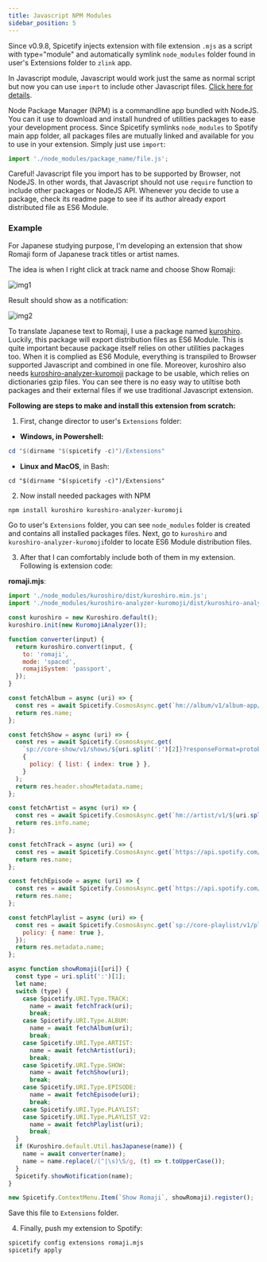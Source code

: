 ```yaml
---
title: Javascript NPM Modules
sidebar_position: 5
---
```


Since v0.9.8, Spicetify injects extension with file extension `.mjs` as a script with type="module" and automatically symlink `node_modules` folder found in user's Extensions folder to `zlink` app.

In Javascript module, Javascript would work just the same as normal script but now you can use `import` to include other Javascript files. [Click here for details](https://developer.mozilla.org/en-US/docs/Web/JavaScript/Guide/Modules).

Node Package Manager (NPM) is a commandline app bundled with NodeJS. You can it use to download and install hundred of utilities packages to ease your development process. Since Spicetify symlinks `node_modules` to Spotify main app folder, all packages files are mutually linked and available for you to use in your extension. Simply just use `import`:

```js
import './node_modules/package_name/file.js';
```

Careful! Javascript file you import has to be supported by Browser, not NodeJS. In other words, that Javascript should not use `require` function to include other packages or NodeJS API. Whenever you decide to use a package, check its readme page to see if its author already export distributed file as ES6 Module.

### Example

For Japanese studying purpose, I'm developing an extension that show Romaji form of Japanese track titles or artist names.

The idea is when I right click at track name and choose Show Romaji:

![img1](https://i.imgur.com/kkSOtwG.png)

Result should show as a notification:

![img2](https://i.imgur.com/LLF5ZGh.png)

To translate Japanese text to Romaji, I use a package named [kuroshiro](https://github.com/hexenq/kuroshiro). Luckily, this package will export distribution files as ES6 Module. This is quite important because package itself relies on other utilities packages too. When it is complied as ES6 Module, everything is transpiled to Browser supported Javascript and combined in one file. Moreover, kuroshiro also needs [kuroshiro-analyzer-kuromoji](https://github.com/hexenq/kuroshiro-analyzer-kuromoji) package to be usable, which relies on dictionaries gzip files. You can see there is no easy way to utiltise both packages and their external files if we use traditional Javascript extension.

**Following are steps to make and install this extension from scratch:**

1. First, change director to user's `Extensions` folder:

- **Windows, in Powershell:**

```powershell
cd "$(dirname "$(spicetify -c)")/Extensions"
```

- **Linux and MacOS**, in Bash:

```
cd "$(dirname "$(spicetify -c)")/Extensions"
```

2. Now install needed packages with NPM

```bash
npm install kuroshiro kuroshiro-analyzer-kuromoji
```

Go to user's `Extensions` folder, you can see `node_modules` folder is created and contains all installed packages files. Next, go to `kuroshiro` and `kuroshiro-analyzer-kuromoji`folder to locate ES6 Module distribution files.

3. After that I can comfortably include both of them in my extension. Following is extension code:

**romaji.mjs**:

```javascript
import './node_modules/kuroshiro/dist/kuroshiro.min.js';
import './node_modules/kuroshiro-analyzer-kuromoji/dist/kuroshiro-analyzer-kuromoji.min.js';

const kuroshiro = new Kuroshiro.default();
kuroshiro.init(new KuromojiAnalyzer());

function converter(input) {
  return kuroshiro.convert(input, {
    to: 'romaji',
    mode: 'spaced',
    romajiSystem: 'passport',
  });
}

const fetchAlbum = async (uri) => {
  const res = await Spicetify.CosmosAsync.get(`hm://album/v1/album-app/album/${uri.split(':')[2]}/desktop`);
  return res.name;
};

const fetchShow = async (uri) => {
  const res = await Spicetify.CosmosAsync.get(
    `sp://core-show/v1/shows/${uri.split(':')[2]}?responseFormat=protobufJson`,
    {
      policy: { list: { index: true } },
    }
  );
  return res.header.showMetadata.name;
};

const fetchArtist = async (uri) => {
  const res = await Spicetify.CosmosAsync.get(`hm://artist/v1/${uri.split(':')[2]}/desktop?format=json`);
  return res.info.name;
};

const fetchTrack = async (uri) => {
  const res = await Spicetify.CosmosAsync.get(`https://api.spotify.com/v1/tracks/${uri.split(':')[2]}`);
  return res.name;
};

const fetchEpisode = async (uri) => {
  const res = await Spicetify.CosmosAsync.get(`https://api.spotify.com/v1/episodes/${uri.split(':')[2]}`);
  return res.name;
};

const fetchPlaylist = async (uri) => {
  const res = await Spicetify.CosmosAsync.get(`sp://core-playlist/v1/playlist/${uri}/metadata`, {
    policy: { name: true },
  });
  return res.metadata.name;
};

async function showRomaji([uri]) {
  const type = uri.split(':')[1];
  let name;
  switch (type) {
    case Spicetify.URI.Type.TRACK:
      name = await fetchTrack(uri);
      break;
    case Spicetify.URI.Type.ALBUM:
      name = await fetchAlbum(uri);
      break;
    case Spicetify.URI.Type.ARTIST:
      name = await fetchArtist(uri);
      break;
    case Spicetify.URI.Type.SHOW:
      name = await fetchShow(uri);
      break;
    case Spicetify.URI.Type.EPISODE:
      name = await fetchEpisode(uri);
      break;
    case Spicetify.URI.Type.PLAYLIST:
    case Spicetify.URI.Type.PLAYLIST_V2:
      name = await fetchPlaylist(uri);
      break;
  }
  if (Kuroshiro.default.Util.hasJapanese(name)) {
    name = await converter(name);
    name = name.replace(/(^|\s)\S/g, (t) => t.toUpperCase());
  }
  Spicetify.showNotification(name);
}

new Spicetify.ContextMenu.Item(`Show Romaji`, showRomaji).register();
```

Save this file to `Extensions` folder.

4. Finally, push my extension to Spotify:

```bash
spicetify config extensions romaji.mjs
spicetify apply
```
